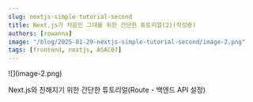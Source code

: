 ```yaml
---
slug: nextjs-simple-tutorial-second
title: Next.js가 처음인 그대를 위한 간단한 튜토리얼(2)(작성중)
authors: [rowanna]
image: "/blog/2025-01-29-nextjs-simple-tutorial-second/image-2.png"
tags: [frontend, nextjs, ASAC07]
---
```


<head>
  <meta property="og:image" content="image-2.png" />
</head>
![](image-2.png)

Next.js와 친해지기 위한 간단한 튜토리얼(Route - 백엔드 API 설정)

<!-- truncate -->
